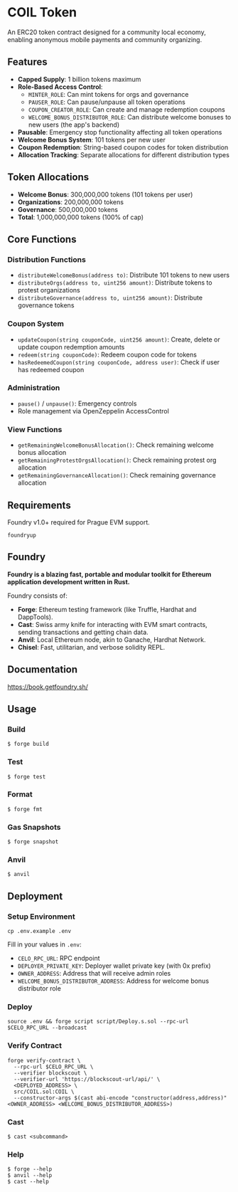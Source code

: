 # COIL Token

An ERC20 token contract designed for a community local economy, enabling anonymous mobile payments and community organizing.

## Features

- **Capped Supply**: 1 billion tokens maximum
- **Role-Based Access Control**: 
  - `MINTER_ROLE`: Can mint tokens for orgs and governance
  - `PAUSER_ROLE`: Can pause/unpause all token operations
  - `COUPON_CREATOR_ROLE`: Can create and manage redemption coupons
  - `WELCOME_BONUS_DISTRIBUTOR_ROLE`: Can distribute welcome bonuses to new users (the app's backend)
- **Pausable**: Emergency stop functionality affecting all token operations
- **Welcome Bonus System**: 101 tokens per new user
- **Coupon Redemption**: String-based coupon codes for token distribution
- **Allocation Tracking**: Separate allocations for different distribution types

## Token Allocations

- **Welcome Bonus**: 300,000,000 tokens (101 tokens per user)
- **Organizations**: 200,000,000 tokens
- **Governance**: 500,000,000 tokens
- **Total**: 1,000,000,000 tokens (100% of cap)

## Core Functions

### Distribution Functions
- `distributeWelcomeBonus(address to)`: Distribute 101 tokens to new users
- `distributeOrgs(address to, uint256 amount)`: Distribute tokens to protest organizations
- `distributeGovernance(address to, uint256 amount)`: Distribute governance tokens

### Coupon System
- `updateCoupon(string couponCode, uint256 amount)`: Create, delete or update coupon redemption amounts
- `redeem(string couponCode)`: Redeem coupon code for tokens
- `hasRedeemedCoupon(string couponCode, address user)`: Check if user has redeemed coupon

### Administration
- `pause()` / `unpause()`: Emergency controls
- Role management via OpenZeppelin AccessControl

### View Functions
- `getRemainingWelcomeBonusAllocation()`: Check remaining welcome bonus allocation
- `getRemainingProtestOrgsAllocation()`: Check remaining protest org allocation
- `getRemainingGovernanceAllocation()`: Check remaining governance allocation


## Requirements

Foundry v1.0+ required for Prague EVM support.

```shell
foundryup
```

## Foundry

**Foundry is a blazing fast, portable and modular toolkit for Ethereum application development written in Rust.**

Foundry consists of:

-   **Forge**: Ethereum testing framework (like Truffle, Hardhat and DappTools).
-   **Cast**: Swiss army knife for interacting with EVM smart contracts, sending transactions and getting chain data.
-   **Anvil**: Local Ethereum node, akin to Ganache, Hardhat Network.
-   **Chisel**: Fast, utilitarian, and verbose solidity REPL.

## Documentation

https://book.getfoundry.sh/

## Usage

### Build

```shell
$ forge build
```

### Test

```shell
$ forge test
```

### Format

```shell
$ forge fmt
```

### Gas Snapshots

```shell
$ forge snapshot
```

### Anvil

```shell
$ anvil
```

## Deployment

### Setup Environment
```shell
cp .env.example .env
```

Fill in your values in `.env`:
- `CELO_RPC_URL`: RPC endpoint
- `DEPLOYER_PRIVATE_KEY`: Deployer wallet private key (with 0x prefix)
- `OWNER_ADDRESS`: Address that will receive admin roles
- `WELCOME_BONUS_DISTRIBUTOR_ADDRESS`: Address for welcome bonus distributor role

### Deploy
```shell
source .env && forge script script/Deploy.s.sol --rpc-url $CELO_RPC_URL --broadcast
```

### Verify Contract
```shell
forge verify-contract \
  --rpc-url $CELO_RPC_URL \
  --verifier blockscout \
  --verifier-url 'https://blockscout-url/api/' \
  <DEPLOYED_ADDRESS> \
  src/COIL.sol:COIL \
  --constructor-args $(cast abi-encode "constructor(address,address)" <OWNER_ADDRESS> <WELCOME_BONUS_DISTRIBUTOR_ADDRESS>)
```

### Cast

```shell
$ cast <subcommand>
```

### Help

```shell
$ forge --help
$ anvil --help
$ cast --help
```
